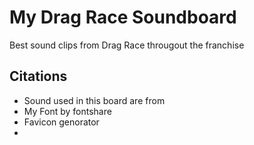 <!-- Screen Shot -->

# My Drag Race Soundboard
Best sound clips from Drag Race througout the franchise

## Citations
* Sound used in this board are from 
* My Font by fontshare
* Favicon genorator
*
